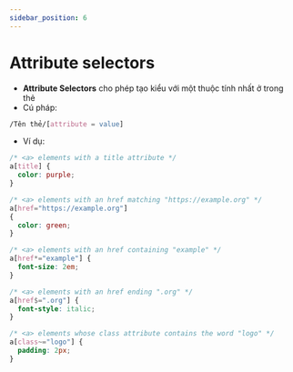```yaml
---
sidebar_position: 6
---
```


# Attribute selectors

- **Attribute Selectors** cho phép tạo kiểu với một thuộc tính nhất ở trong thẻ
- Cú pháp:

```css
/Tên thẻ/[attribute = value]
```

- Ví dụ:

```css
/* <a> elements with a title attribute */
a[title] {
  color: purple;
}

/* <a> elements with an href matching "https://example.org" */
a[href="https://example.org"]
{
  color: green;
}

/* <a> elements with an href containing "example" */
a[href*="example"] {
  font-size: 2em;
}

/* <a> elements with an href ending ".org" */
a[href$=".org"] {
  font-style: italic;
}

/* <a> elements whose class attribute contains the word "logo" */
a[class~="logo"] {
  padding: 2px;
}
```
